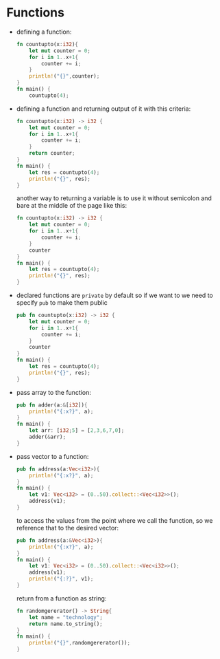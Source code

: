 # Functions

- defining a function:
  
  ```rust
  fn countupto(x:i32){
      let mut counter = 0;
      for i in 1..x+1{
          counter += i;
      }
      println!("{}",counter);
  }
  fn main() {
      countupto(4);
  ```

- defining a function and returning output of it with this criteria:
  
  ```rust
  fn countupto(x:i32) -> i32 {
      let mut counter = 0;
      for i in 1..x+1{
          counter += i;
      }
      return counter;
  }
  fn main() {
      let res = countupto(4);
      println!("{}", res);
  }
  ```
  
  another way to returning a variable is to use it without semicolon and bare at the middle of the page like this:
  
  ```rust
  fn countupto(x:i32) -> i32 {
      let mut counter = 0;
      for i in 1..x+1{
          counter += i;
      }
      counter
  }
  fn main() {
      let res = countupto(4);
      println!("{}", res);
  }
  ```

- declared functions are `private` by default so if we want to we need to specify `pub` to make them public
  
  ```rust
  pub fn countupto(x:i32) -> i32 {
      let mut counter = 0;
      for i in 1..x+1{
          counter += i;
      }
      counter
  }
  fn main() {
      let res = countupto(4);
      println!("{}", res);
  }
  ```

- pass array to the function:
  
  ```rust
  pub fn adder(a:&[i32]){
      println!("{:x?}", a);
  }
  fn main() {
      let arr: [i32;5] = [2,3,6,7,0];
      adder(&arr);
  }
  ```

- pass vector to a function:
  
  ```rust
  pub fn address(a:Vec<i32>){
      println!("{:x?}", a);
  }
  fn main() {
      let v1: Vec<i32> = (0..50).collect::<Vec<i32>>();
      address(v1);
  }
  ```
  
  to access the values from the point where we call the function, so we reference that to the desired vector:
  
  ```rust
  pub fn address(a:&Vec<i32>){
      println!("{:x?}", a);
  }
  fn main() {
      let v1: Vec<i32> = (0..50).collect::<Vec<i32>>();
      address(v1);
      println!("{:?}", v1);
  }
  ```
  
  return from a function as string:
  
  ```rust
  fn randomgererator() -> String{
      let name = "technology";
      return name.to_string();
  }
  fn main() {
      println!("{}",randomgererator());
  }
  ```
